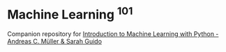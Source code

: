 # Machine Learning <sup>101</sup>

Companion repository for [Introduction to Machine Learning with Python - Andreas C. Müller & Sarah Guido](https://learning.oreilly.com/library/view/introduction-to-machine/9781449369880/)